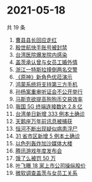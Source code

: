 # 2021-05-18

共 19 条

<!-- BEGIN -->
<!-- 最后更新时间 Tue May 18 2021 15:13:33 GMT+0800 (China Standard Time) -->

1. [曹县县长回应走红](https://www.zhihu.com/search?q=曹县)
2. [殷世航快手账号被封禁](https://www.zhihu.com/search?q=殷世航)
3. [台湾医院爆发院内感染](https://www.zhihu.com/search?q=台湾疫情)
4. [盖茨承认曾与女员工婚外情](https://www.zhihu.com/search?q=比尔盖茨)
5. [浙江一特斯拉撞倒两名交警](https://www.zhihu.com/search?q=特斯拉)
6. [《原神》新角色优菈演示](https://www.zhihu.com/search?q=原神)
7. [鸿蒙系统将支持第三方手机](https://www.zhihu.com/search?q=鸿蒙系统)
8. [孙杨案重审听证会不公开举行](https://www.zhihu.com/search?q=孙杨)
9. [马斯克欲提高狗狗币交易效率](https://www.zhihu.com/search?q=马斯克)
10. [我国 5G 终端连接数达 2.8 亿](https://www.zhihu.com/search?q=5g)
11. [台湾单日新增 333 例本土确诊](https://www.zhihu.com/search?q=台湾疫情)
12. [天鹅座万年前讯息被捕获](https://www.zhihu.com/search?q=天鹅座)
13. [恒河不断出现疑似病患浮尸](https://www.zhihu.com/search?q=恒河)
14. [31 省市区新增 5 例本土确诊](https://www.zhihu.com/search?q=31省市区新增)
15. [以色列轰炸加沙媒体大楼](https://www.zhihu.com/search?q=以色列)
16. [腾讯游戏年度发布会](https://www.zhihu.com/search?q=腾讯游戏)
17. [饿了么被罚 50 万](https://www.zhihu.com/search?q=饿了么)
18. [叶飞曝 18 家上市公司操纵股价](https://www.zhihu.com/search?q=叶飞)
19. [微软调查盖茨与女员工关系](https://www.zhihu.com/search?q=比尔盖茨)

<!-- END -->
